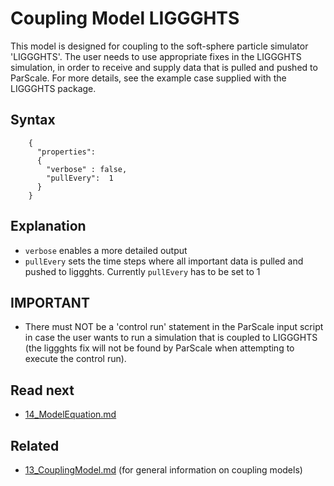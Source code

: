 Coupling Model LIGGGHTS 
======================
This model is designed for coupling to the soft-sphere particle simulator 'LIGGGHTS'. The user needs to use  appropriate fixes in the LIGGGHTS simulation, in order to receive and supply data that is pulled and pushed to ParScale. For more details, see the example case supplied with the LIGGGHTS package.

Syntax
-------------------
````
    {
      "properties":
      {
        "verbose" : false,
        "pullEvery":  1
      }
    }
````

Explanation
------------
   - `verbose` enables a more detailed output
   - `pullEvery` sets the time steps where all important data is pulled and pushed to liggghts. Currently `pullEvery` has to be set to 1
     
     
   
IMPORTANT
------------
 - There must NOT be a 'control run' statement in the ParScale input script in case the user wants to run a simulation that is coupled to LIGGGHTS (the liggghts fix will not be found by ParScale when attempting to execute the control run).
     
Read next
-----------
 - [14_ModelEquation.md](14_ModelEquation.md)
 
 Related
-----------
 - [13_CouplingModel.md](13_CouplingModel.md) (for general information on coupling models)
